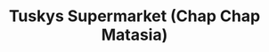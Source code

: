 ---
title: "Tuskys Supermarket (Chap Chap Matasia)"
url: /matasia/tuskys-supermarket-chap-chap-matasia/
shop: supermarket
---